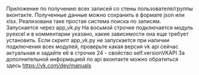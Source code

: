 Приложение по получению всех записей со стены пользователя/группы вконтакте. Полученные данные можно сохранить в формате json или xlsx. Реализована таке простая система поиска по записям. Запускается через app_vk.py
На восьмой строчке подключается модуль pyexcel и в комментарии указано, какие зависимости она еще требует установить.
Если скрипт app_vk.py не запускается при наличии подключения всех модулей, проверьте какая версия vk api сейчас актуальная и задайте её в строчке 24 - свойство self.versionVKAPI
За дополнительной информацией по api вконтакте можно обратиться здесь https://vk.com/dev/manuals
